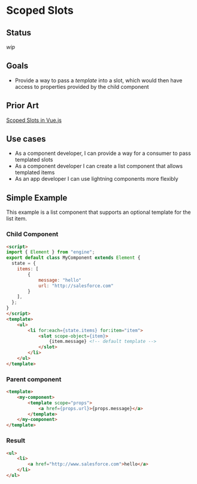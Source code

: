 # Scoped Slots

## Status

_wip_

## Goals

* Provide a way to pass a _template_ into a slot, which would then have access to properties provided by the child component

## Prior Art

[Scoped Slots in Vue.js](https://vuejs.org/v2/guide/components.html#Scoped-Slots)

## Use cases

* As a component developer, I can provide a way for a consumer to pass templated slots
* As a component developer I can create a list component that allows templated items
* As an app developer I can use lightning components more flexibly

## Simple Example

This example is a list component that supports an optional template for the list item.

### Child Component

```html
<script>
import { Element } from "engine";
export default class MyComponent extends Element {
  state = {
    items: [
        {
            message: "hello"
            url: "http://salesforce.com"
        }
    ],
  };
}
</script>
<template>
    <ul>
        <li for:each={state.items} for:item="item">
            <slot scope-object={item}>
                {item.message} <!-- default template -->
            </slot>
        </li>
    </ul>
</template>
``` 

### Parent component

```html
<template>
    <my-component>
        <template scope="props">
            <a href={props.url}>{props.message}</a>
        </template>
    </my-component>
</template>
```

### Result

```html
<ul>
    <li>
        <a href="http://www.salesforce.com">hello</a>
    </li>
</ul>
```

